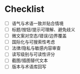 # Checklist

- [ ] 语气与术语一致并贴合情境
- [ ] 标题/按钮/提示可理解、避免歧义
- [ ] 微文案对空态/错误/边界覆盖
- [ ] 国际化与可搜索性考虑
- [ ] 法律/隐私与敏感内容审查
- [ ] 读写级别与可读性评分
- [ ] 截图/插图替代文本
- [ ] 版本与术语库回写
